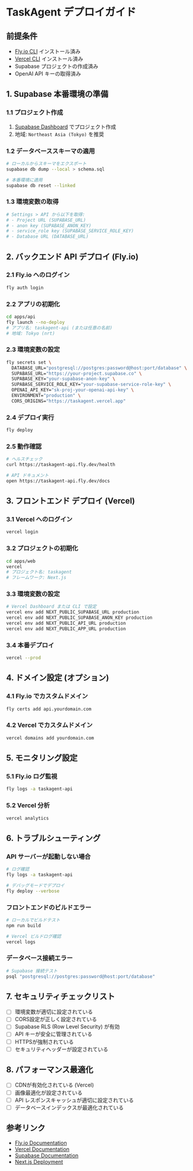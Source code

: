 # TaskAgent デプロイガイド

## 前提条件

- [Fly.io CLI](https://fly.io/docs/getting-started/installing-flyctl/) インストール済み
- [Vercel CLI](https://vercel.com/docs/cli) インストール済み
- Supabase プロジェクトの作成済み
- OpenAI API キーの取得済み

## 1. Supabase 本番環境の準備

### 1.1 プロジェクト作成
1. [Supabase Dashboard](https://supabase.com/dashboard) でプロジェクト作成
2. 地域: `Northeast Asia (Tokyo)` を推奨

### 1.2 データベーススキーマの適用
```bash
# ローカルからスキーマをエクスポート
supabase db dump --local > schema.sql

# 本番環境に適用
supabase db reset --linked
```

### 1.3 環境変数の取得
```bash
# Settings > API から以下を取得:
# - Project URL (SUPABASE_URL)
# - anon key (SUPABASE_ANON_KEY)
# - service_role key (SUPABASE_SERVICE_ROLE_KEY)
# - Database URL (DATABASE_URL)
```

## 2. バックエンド API デプロイ (Fly.io)

### 2.1 Fly.io へのログイン
```bash
fly auth login
```

### 2.2 アプリの初期化
```bash
cd apps/api
fly launch --no-deploy
# アプリ名: taskagent-api (または任意の名前)
# 地域: Tokyo (nrt)
```

### 2.3 環境変数の設定
```bash
fly secrets set \
  DATABASE_URL="postgresql://postgres:password@host:port/database" \
  SUPABASE_URL="https://your-project.supabase.co" \
  SUPABASE_KEY="your-supabase-anon-key" \
  SUPABASE_SERVICE_ROLE_KEY="your-supabase-service-role-key" \
  OPENAI_API_KEY="sk-proj-your-openai-api-key" \
  ENVIRONMENT="production" \
  CORS_ORIGINS="https://taskagent.vercel.app"
```

### 2.4 デプロイ実行
```bash
fly deploy
```

### 2.5 動作確認
```bash
# ヘルスチェック
curl https://taskagent-api.fly.dev/health

# API ドキュメント
open https://taskagent-api.fly.dev/docs
```

## 3. フロントエンド デプロイ (Vercel)

### 3.1 Vercel へのログイン
```bash
vercel login
```

### 3.2 プロジェクトの初期化
```bash
cd apps/web
vercel
# プロジェクト名: taskagent
# フレームワーク: Next.js
```

### 3.3 環境変数の設定
```bash
# Vercel Dashboard または CLI で設定
vercel env add NEXT_PUBLIC_SUPABASE_URL production
vercel env add NEXT_PUBLIC_SUPABASE_ANON_KEY production
vercel env add NEXT_PUBLIC_API_URL production
vercel env add NEXT_PUBLIC_APP_URL production
```

### 3.4 本番デプロイ
```bash
vercel --prod
```

## 4. ドメイン設定 (オプション)

### 4.1 Fly.io でカスタムドメイン
```bash
fly certs add api.yourdomain.com
```

### 4.2 Vercel でカスタムドメイン
```bash
vercel domains add yourdomain.com
```

## 5. モニタリング設定

### 5.1 Fly.io ログ監視
```bash
fly logs -a taskagent-api
```

### 5.2 Vercel 分析
```bash
vercel analytics
```

## 6. トラブルシューティング

### API サーバーが起動しない場合
```bash
# ログ確認
fly logs -a taskagent-api

# デバッグモードでデプロイ
fly deploy --verbose
```

### フロントエンドのビルドエラー
```bash
# ローカルでビルドテスト
npm run build

# Vercel ビルドログ確認
vercel logs
```

### データベース接続エラー
```bash
# Supabase 接続テスト
psql "postgresql://postgres:password@host:port/database"
```

## 7. セキュリティチェックリスト

- [ ] 環境変数が適切に設定されている
- [ ] CORS設定が正しく設定されている
- [ ] Supabase RLS (Row Level Security) が有効
- [ ] API キーが安全に管理されている
- [ ] HTTPSが強制されている
- [ ] セキュリティヘッダーが設定されている

## 8. パフォーマンス最適化

- [ ] CDNが有効化されている (Vercel)
- [ ] 画像最適化が設定されている
- [ ] API レスポンスキャッシュが適切に設定されている
- [ ] データベースインデックスが最適化されている

## 参考リンク

- [Fly.io Documentation](https://fly.io/docs/)
- [Vercel Documentation](https://vercel.com/docs)
- [Supabase Documentation](https://supabase.com/docs)
- [Next.js Deployment](https://nextjs.org/docs/deployment)
